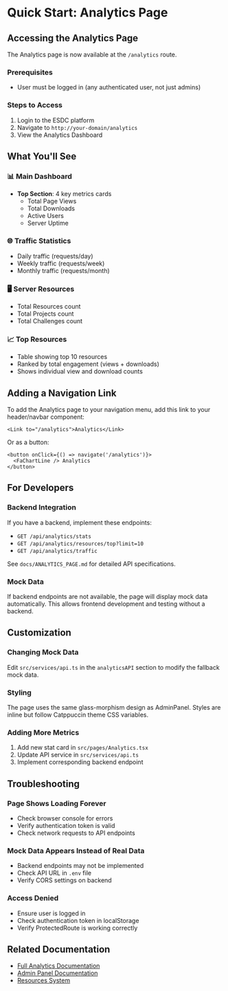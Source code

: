 # Quick Start: Analytics Page

## Accessing the Analytics Page

The Analytics page is now available at the `/analytics` route.

### Prerequisites
- User must be logged in (any authenticated user, not just admins)

### Steps to Access
1. Login to the ESDC platform
2. Navigate to `http://your-domain/analytics`
3. View the Analytics Dashboard

## What You'll See

### 📊 Main Dashboard
- **Top Section**: 4 key metrics cards
  - Total Page Views
  - Total Downloads
  - Active Users
  - Server Uptime

### 🌐 Traffic Statistics
- Daily traffic (requests/day)
- Weekly traffic (requests/week)
- Monthly traffic (requests/month)

### 🖥️ Server Resources
- Total Resources count
- Total Projects count
- Total Challenges count

### 📈 Top Resources
- Table showing top 10 resources
- Ranked by total engagement (views + downloads)
- Shows individual view and download counts

## Adding a Navigation Link

To add the Analytics page to your navigation menu, add this link to your header/navbar component:

```tsx
<Link to="/analytics">Analytics</Link>
```

Or as a button:
```tsx
<button onClick={() => navigate('/analytics')}>
  <FaChartLine /> Analytics
</button>
```

## For Developers

### Backend Integration
If you have a backend, implement these endpoints:
- `GET /api/analytics/stats`
- `GET /api/analytics/resources/top?limit=10`
- `GET /api/analytics/traffic`

See `docs/ANALYTICS_PAGE.md` for detailed API specifications.

### Mock Data
If backend endpoints are not available, the page will display mock data automatically. This allows frontend development and testing without a backend.

## Customization

### Changing Mock Data
Edit `src/services/api.ts` in the `analyticsAPI` section to modify the fallback mock data.

### Styling
The page uses the same glass-morphism design as AdminPanel. Styles are inline but follow Catppuccin theme CSS variables.

### Adding More Metrics
1. Add new stat card in `src/pages/Analytics.tsx`
2. Update API service in `src/services/api.ts`
3. Implement corresponding backend endpoint

## Troubleshooting

### Page Shows Loading Forever
- Check browser console for errors
- Verify authentication token is valid
- Check network requests to API endpoints

### Mock Data Appears Instead of Real Data
- Backend endpoints may not be implemented
- Check API URL in `.env` file
- Verify CORS settings on backend

### Access Denied
- Ensure user is logged in
- Check authentication token in localStorage
- Verify ProtectedRoute is working correctly

## Related Documentation
- [Full Analytics Documentation](./ANALYTICS_PAGE.md)
- [Admin Panel Documentation](./ADMIN_PANEL.md)
- [Resources System](./features/resources-system.md)
